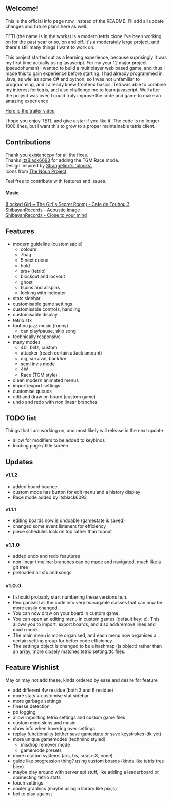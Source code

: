 ## Welcome!
This is the official info page now, instead of the README. I'll add all update changes and future plans here as well.

TETI (the name is in the works) is a modern tetris clone I've been working on for the past year or so, on and off. It's a moderately large project, and there's still many things I want to work on.

This project started out as a learning experience, because suprisingly it was my first time actually using javascript. For my year 12 major project (pseudohuman) I wanted to build a multiplayer web based game, and thus I made this to gain experience before starting. I had already programmed in Java, as wlel as some C# and python, so I was not unfamiliar to programming, and I already knew frontend basics. Teti was able to combine my interest for tetris, and also challenge me to learn javascript. Well after the project was over, I could truly improve the code and game to make an amazing experience

[Here is the trailer video](https://www.youtube.com/watch?v=Gf2dsPRf2uM)

I hope you enjoy TETI, and give a star if you like it. The code is no longer 1000 lines, but I want this to grow to a proper maintainable tetris client.

## Contributions
Thank you [existancepy](https://github.com/existancepy) for all the fixes.  
Thanks [ItzBlack6093](https://github.com/ItzBlack6093) for adding the TGM Race mode.  
Design inspired by [Strangelinx's 'blocks'.](https://strangelinx.github.io/blocks/)  
Icons from [The Noun Project](https://thenounproject.com)

Feel free to contribute with features and issues. 

#### Music
[(Locked Girl ~ The Girl's Secret Room) - Cafe de Touhou 3](https://www.youtube.com/watch?v=7Q3c2vmXEyg)  
[ShibayanRecords - Acoustic Image](https://www.youtube.com/watch?v=4RC2hrMFIMQ)  
[ShibayanRecords - Close to your mind](https://www.youtube.com/watch?v=kPIyxq9K-Yw)

## Features
- modern guideline (customisable)
    - colours
    - 7bag
    - 5 next queue
    - hold
    - srs+ (tetrio)
    - blockout and lockout
    - ghost
    - tspins and allspins
    - locking with indicator
- stats sidebar
- customisable game settings
- customisable controls, handling
- customisable display
- tetrio sfx
- touhou jazz music (funny)
    - can play/pause, skip song
- technically responsive
- many modes
    - 40l, blitz, custom
    - attacker (reach certain attack amount)
    - dig, survival, backfire
    - semi invis mode
    - 4W
    - Race (TGM style)
- clean modern animated menus
- import/export settings
- customise queues
- edit and draw on board (custom game)
- undo and redo with non linear branches

## TODO list
Things that I am working on, and most likely will release in the next update
- allow for modifiers to be added to keybinds
- loading page / title screen


## Updates
#### v1.1.2
- added board bounce
- custom mode has button for edit menu and a history display 
- Race mode added by itsblack6093

#### v1.1.1
- editing boards now is undoable (gamestate is saved)
- changed some event listeners for efficiency
- piece schedules lock on top rather than topout

### v1.1.0
- added undo and redo feautures
- non linear timeline: branches can be made and navigated, much like a git tree
- preloaded all sfx and songs

### v1.0.0
- I should probably start numbering these versions huh.
- Reorganised all the code into very managable classes that can now be more easily changed.
- You can now draw on your board in custom game.
- You can open an editing menu in custom games (default key: e). This allows you to import, export boards, and also add/remove lines and much more.
- The main menu is more organised, and each menu now organises a certain setting group for better code efficiency.
- The settings object is changed to be a hashmap (js object) rather than an array, more closely matches tetrio setting.ttc files.


## Feature Wishlist
May or may not add these, kinda ordered by ease and desire for feature
- add different 4w residue (both 3 and 6 residue)
- more stats + customise stat sidebar
- more garbage settings
- finesse detection
- pb logging
- allow importing tetrio settings and custom game files
- custom mino skins and music
- show info when hovering over settings
- replay functionality (either save gamestate or save keystrokes idk yet)
- more unique gamemodes (techmino styled)
    - misdrop remover mode
    - gamemode presets
- more rotation systems (ars, trs, srs/srsX, none)
- guide like progression thing? using custom boards (kinda like tetris tres bien)
- maybe play around with server api stuff, like adding a leaderboard or connecting tetrio stats
- touch settings
- cooler graphics (maybe using a library like pixijs)
- bot to play against
